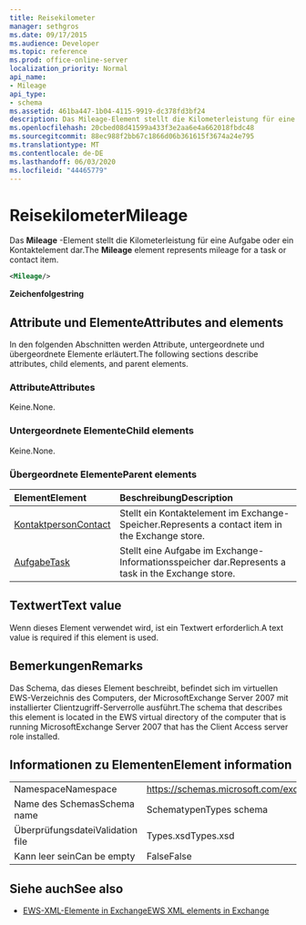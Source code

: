 ```yaml
---
title: Reisekilometer
manager: sethgros
ms.date: 09/17/2015
ms.audience: Developer
ms.topic: reference
ms.prod: office-online-server
localization_priority: Normal
api_name:
- Mileage
api_type:
- schema
ms.assetid: 461ba447-1b04-4115-9919-dc378fd3bf24
description: Das Mileage-Element stellt die Kilometerleistung für eine Aufgabe oder ein Kontaktelement dar.
ms.openlocfilehash: 20cbed08d41599a433f3e2aa6e4a662018fbdc48
ms.sourcegitcommit: 88ec988f2bb67c1866d06b361615f3674a24e795
ms.translationtype: MT
ms.contentlocale: de-DE
ms.lasthandoff: 06/03/2020
ms.locfileid: "44465779"
---
```

# <a name="mileage"></a><span data-ttu-id="f6430-103">Reisekilometer</span><span class="sxs-lookup"><span data-stu-id="f6430-103">Mileage</span></span>

<span data-ttu-id="f6430-104">Das **Mileage** -Element stellt die Kilometerleistung für eine Aufgabe oder ein Kontaktelement dar.</span><span class="sxs-lookup"><span data-stu-id="f6430-104">The **Mileage** element represents mileage for a task or contact item.</span></span> 
  
```xml
<Mileage/>
```

 <span data-ttu-id="f6430-105">**Zeichenfolge**</span><span class="sxs-lookup"><span data-stu-id="f6430-105">**string**</span></span>
## <a name="attributes-and-elements"></a><span data-ttu-id="f6430-106">Attribute und Elemente</span><span class="sxs-lookup"><span data-stu-id="f6430-106">Attributes and elements</span></span>

<span data-ttu-id="f6430-107">In den folgenden Abschnitten werden Attribute, untergeordnete und übergeordnete Elemente erläutert.</span><span class="sxs-lookup"><span data-stu-id="f6430-107">The following sections describe attributes, child elements, and parent elements.</span></span>
  
### <a name="attributes"></a><span data-ttu-id="f6430-108">Attribute</span><span class="sxs-lookup"><span data-stu-id="f6430-108">Attributes</span></span>

<span data-ttu-id="f6430-109">Keine.</span><span class="sxs-lookup"><span data-stu-id="f6430-109">None.</span></span>
  
### <a name="child-elements"></a><span data-ttu-id="f6430-110">Untergeordnete Elemente</span><span class="sxs-lookup"><span data-stu-id="f6430-110">Child elements</span></span>

<span data-ttu-id="f6430-111">Keine.</span><span class="sxs-lookup"><span data-stu-id="f6430-111">None.</span></span>
  
### <a name="parent-elements"></a><span data-ttu-id="f6430-112">Übergeordnete Elemente</span><span class="sxs-lookup"><span data-stu-id="f6430-112">Parent elements</span></span>

|<span data-ttu-id="f6430-113">**Element**</span><span class="sxs-lookup"><span data-stu-id="f6430-113">**Element**</span></span>|<span data-ttu-id="f6430-114">**Beschreibung**</span><span class="sxs-lookup"><span data-stu-id="f6430-114">**Description**</span></span>|
|:-----|:-----|
|[<span data-ttu-id="f6430-115">Kontaktperson</span><span class="sxs-lookup"><span data-stu-id="f6430-115">Contact</span></span>](contact.md) <br/> |<span data-ttu-id="f6430-116">Stellt ein Kontaktelement im Exchange-Speicher.</span><span class="sxs-lookup"><span data-stu-id="f6430-116">Represents a contact item in the Exchange store.</span></span>  <br/> |
|[<span data-ttu-id="f6430-117">Aufgabe</span><span class="sxs-lookup"><span data-stu-id="f6430-117">Task</span></span>](task.md) <br/> |<span data-ttu-id="f6430-118">Stellt eine Aufgabe im Exchange-Informationsspeicher dar.</span><span class="sxs-lookup"><span data-stu-id="f6430-118">Represents a task in the Exchange store.</span></span>  <br/> |
   
## <a name="text-value"></a><span data-ttu-id="f6430-119">Textwert</span><span class="sxs-lookup"><span data-stu-id="f6430-119">Text value</span></span>

<span data-ttu-id="f6430-120">Wenn dieses Element verwendet wird, ist ein Textwert erforderlich.</span><span class="sxs-lookup"><span data-stu-id="f6430-120">A text value is required if this element is used.</span></span>
  
## <a name="remarks"></a><span data-ttu-id="f6430-121">Bemerkungen</span><span class="sxs-lookup"><span data-stu-id="f6430-121">Remarks</span></span>

<span data-ttu-id="f6430-122">Das Schema, das dieses Element beschreibt, befindet sich im virtuellen EWS-Verzeichnis des Computers, der MicrosoftExchange Server 2007 mit installierter Clientzugriff-Serverrolle ausführt.</span><span class="sxs-lookup"><span data-stu-id="f6430-122">The schema that describes this element is located in the EWS virtual directory of the computer that is running MicrosoftExchange Server 2007 that has the Client Access server role installed.</span></span>
  
## <a name="element-information"></a><span data-ttu-id="f6430-123">Informationen zu Elementen</span><span class="sxs-lookup"><span data-stu-id="f6430-123">Element information</span></span>

|||
|:-----|:-----|
|<span data-ttu-id="f6430-124">Namespace</span><span class="sxs-lookup"><span data-stu-id="f6430-124">Namespace</span></span>  <br/> |https://schemas.microsoft.com/exchange/services/2006/types  <br/> |
|<span data-ttu-id="f6430-125">Name des Schemas</span><span class="sxs-lookup"><span data-stu-id="f6430-125">Schema name</span></span>  <br/> |<span data-ttu-id="f6430-126">Schematypen</span><span class="sxs-lookup"><span data-stu-id="f6430-126">Types schema</span></span>  <br/> |
|<span data-ttu-id="f6430-127">Überprüfungsdatei</span><span class="sxs-lookup"><span data-stu-id="f6430-127">Validation file</span></span>  <br/> |<span data-ttu-id="f6430-128">Types.xsd</span><span class="sxs-lookup"><span data-stu-id="f6430-128">Types.xsd</span></span>  <br/> |
|<span data-ttu-id="f6430-129">Kann leer sein</span><span class="sxs-lookup"><span data-stu-id="f6430-129">Can be empty</span></span>  <br/> |<span data-ttu-id="f6430-130">False</span><span class="sxs-lookup"><span data-stu-id="f6430-130">False</span></span>  <br/> |
   
## <a name="see-also"></a><span data-ttu-id="f6430-131">Siehe auch</span><span class="sxs-lookup"><span data-stu-id="f6430-131">See also</span></span>



- [<span data-ttu-id="f6430-132">EWS-XML-Elemente in Exchange</span><span class="sxs-lookup"><span data-stu-id="f6430-132">EWS XML elements in Exchange</span></span>](ews-xml-elements-in-exchange.md)

